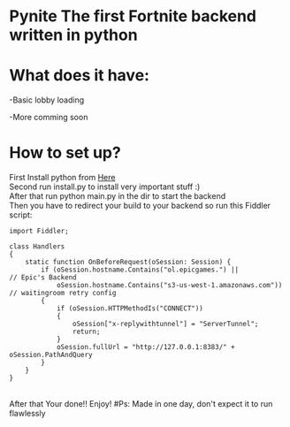 # Pynite The first Fortnite backend written in python

# What does it have:

-Basic lobby loading

-More comming soon


# How to set up? 
First Install python from [Here](https://www.python.org/downloads/)
<br>
Second run install.py to install very important stuff :)
<br>
After that run python main.py in the dir to start the backend
<br> 
Then you have to redirect your build to your backend so run this Fiddler script:
<br>
```
import Fiddler;

class Handlers
{
    static function OnBeforeRequest(oSession: Session) {
        if (oSession.hostname.Contains("ol.epicgames.") ||            // Epic's Backend
            oSession.hostname.Contains("s3-us-west-1.amazonaws.com")) // waitingroom retry config
        {
            if (oSession.HTTPMethodIs("CONNECT"))
            {
                oSession["x-replywithtunnel"] = "ServerTunnel";
                return;
            }
            oSession.fullUrl = "http://127.0.0.1:8383/" + oSession.PathAndQuery
        }
    }
}
```
<br>
After that Your done!! Enjoy!
#Ps: Made in one day, don't expect it to run flawlessly
